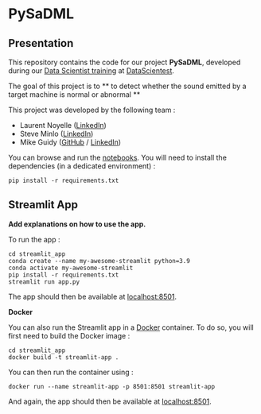 # PySaDML

## Presentation

This repository contains the code for our project **PySaDML**, developed during our [Data Scientist training](https://datascientest.com/en/data-scientist-course) at [DataScientest](https://datascientest.com/).

The goal of this project is to ** to detect whether the sound emitted by a target machine is normal or abnormal **

This project was developed by the following team :

- Laurent Noyelle ([LinkedIn](http://linkedin.com/in/lnoyelle))
- Steve Minlo ([LinkedIn](www.linkedin.com/in/steve-minlo-b3a844b9))
- Mike Guidy ([GitHub](https://github.com/Dwaynekiller) / [LinkedIn](https://www.linkedin.com/in/mike-eddie-g-04404144/))

You can browse and run the [notebooks](./notebooks). You will need to install the dependencies (in a dedicated environment) :

```
pip install -r requirements.txt
```

## Streamlit App

**Add explanations on how to use the app.**

To run the app :

```shell
cd streamlit_app
conda create --name my-awesome-streamlit python=3.9
conda activate my-awesome-streamlit
pip install -r requirements.txt
streamlit run app.py
```

The app should then be available at [localhost:8501](http://localhost:8501).

**Docker**

You can also run the Streamlit app in a [Docker](https://www.docker.com/) container. To do so, you will first need to build the Docker image :

```shell
cd streamlit_app
docker build -t streamlit-app .
```

You can then run the container using :

```shell
docker run --name streamlit-app -p 8501:8501 streamlit-app
```

And again, the app should then be available at [localhost:8501](http://localhost:8501).

